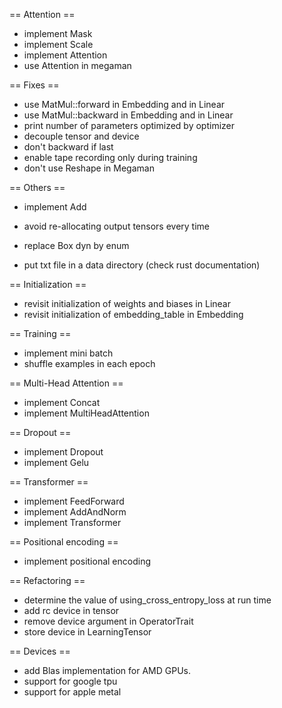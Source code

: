 == Attention ==

- implement Mask
- implement Scale
- implement Attention
- use Attention in megaman

== Fixes ==

- use MatMul::forward in Embedding and in Linear
- use MatMul::backward in Embedding and in Linear
- print number of parameters optimized by optimizer
- decouple tensor and device
- don't backward if last
- enable tape recording only during training
- don't use Reshape in Megaman

== Others ==

- implement Add

- avoid re-allocating output tensors every time
- replace Box dyn by enum
- put txt file in a data directory (check rust documentation)

== Initialization ==

- revisit initialization of weights and biases in Linear
- revisit initialization of embedding_table in Embedding

== Training ==

- implement mini batch
- shuffle examples in each epoch

== Multi-Head Attention ==

- implement Concat
- implement MultiHeadAttention

== Dropout ==

- implement Dropout
- implement Gelu

== Transformer ==

- implement FeedForward
- implement AddAndNorm
- implement Transformer

== Positional encoding ==

- implement positional encoding

== Refactoring ==

- determine the value of using_cross_entropy_loss at run time
- add rc device in tensor
- remove device argument in OperatorTrait
- store device in LearningTensor

== Devices ==

- add Blas implementation for AMD GPUs.
- support for google tpu
- support for apple metal
